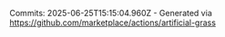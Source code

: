 Commits: 2025-06-25T15:15:04.960Z - Generated via https://github.com/marketplace/actions/artificial-grass
<br>
